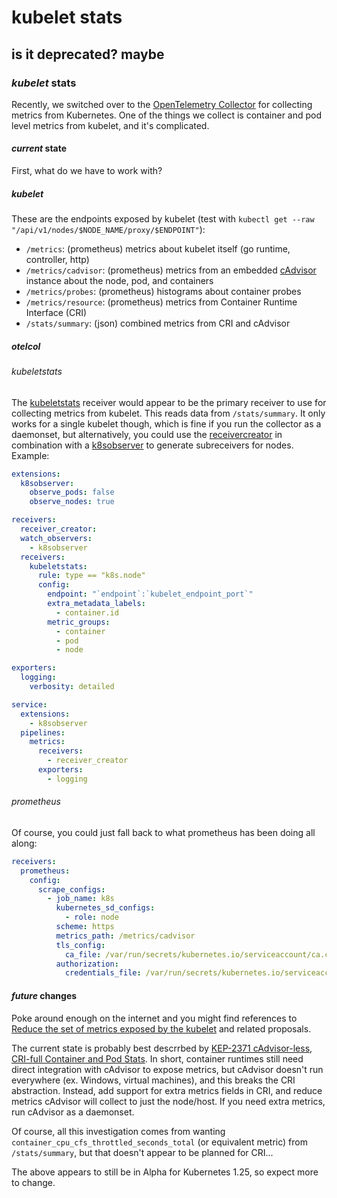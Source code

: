 # kubelet stats

## is it deprecated? maybe

### _kubelet_ stats

Recently, we switched over to the [OpenTelemetry Collector]
for collecting metrics from Kubernetes.
One of the things we collect is container and pod level metrics from kubelet,
and it's complicated.

#### _current_ state

First, what do we have to work with?

##### _kubelet_

These are the endpoints exposed by kubelet
(test with `kubectl get --raw "/api/v1/nodes/$NODE_NAME/proxy/$ENDPOINT"`):

- `/metrics`: (prometheus) metrics about kubelet itself (go runtime, controller, http)
- `/metrics/cadvisor`: (prometheus)
  metrics from an embedded [cAdvisor] instance about the node, pod, and containers
- `/metrics/probes`: (prometheus) histograms about container probes
- `/metrics/resource`: (prometheus) metrics from Container Runtime Interface (CRI)
- `/stats/summary`: (json) combined metrics from CRI and cAdvisor

##### _otelcol_

###### _kubeletstats_

The [kubeletstats] receiver would appear to be the primary receiver to use for collecting metrics from kubelet.
This reads data from `/stats/summary`.
It only works for a single kubelet though, which is fine if you run the collector as a daemonset,
but alternatively,
you could use the [receivercreator] in combination with a [k8sobserver] to generate subreceivers for nodes.
Example:

```yaml
extensions:
  k8sobserver:
    observe_pods: false
    observe_nodes: true

receivers:
  receiver_creator:
  watch_observers:
    - k8sobserver
  receivers:
    kubeletstats:
      rule: type == "k8s.node"
      config:
        endpoint: "`endpoint`:`kubelet_endpoint_port`"
        extra_metadata_labels:
          - container.id
        metric_groups:
          - container
          - pod
          - node

exporters:
  logging:
    verbosity: detailed

service:
  extensions:
    - k8sobserver
  pipelines:
    metrics:
      receivers:
        - receiver_creator
      exporters:
        - logging
```

###### _prometheus_

Of course, you could just fall back to what prometheus has been doing all along:

```yaml
receivers:
  prometheus:
    config:
      scrape_configs:
        - job_name: k8s
          kubernetes_sd_configs:
            - role: node
          scheme: https
          metrics_path: /metrics/cadvisor
          tls_config:
            ca_file: /var/run/secrets/kubernetes.io/serviceaccount/ca.crt
          authorization:
            credentials_file: /var/run/secrets/kubernetes.io/serviceaccount/token
```

#### _future_ changes

Poke around enough on the internet and you might find references to
[Reduce the set of metrics exposed by the kubelet] and related proposals.

The current state is probably best descrrbed by [KEP-2371 cAdvisor-less, CRI-full Container and Pod Stats].
In short,
container runtimes still need direct integration with cAdvisor to expose metrics,
but cAdvisor doesn't run everywhere (ex. Windows, virtual machines),
and this breaks the CRI abstraction.
Instead, add support for extra metrics fields in CRI,
and reduce metrics cAdvisor will collect to just the node/host.
If you need extra metrics, run cAdvisor as a daemonset.

Of course, all this investigation comes from wanting
`container_cpu_cfs_throttled_seconds_total` (or equivalent metric) from `/stats/summary`,
but that doesn't appear to be planned for CRI...

The above appears to still be in Alpha for Kubernetes 1.25,
so expect more to change.

[OpenTelemetry Collector]: https://opentelemetry.io/docs/collector/
[cAdvisor]: https://github.com/google/cadvisor
[kubeletstats]: https://github.com/open-telemetry/opentelemetry-collector-contrib/tree/main/receiver/kubeletstatsreceiver
[receivercreator]: https://github.com/open-telemetry/opentelemetry-collector-contrib/tree/main/receiver/receivercreator
[k8sobserver]: https://github.com/open-telemetry/opentelemetry-collector-contrib/tree/main/extension/observer/k8sobserver
[Reduce the set of metrics exposed by the kubelet]: https://github.com/kubernetes/kubernetes/issues/68522
[KEP-2371 cAdvisor-less, CRI-full Container and Pod Stats]: https://github.com/kubernetes/enhancements/tree/master/keps/sig-node/2371-cri-pod-container-stats
